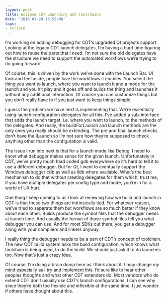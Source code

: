 ```yaml
---
layout: post
title: Eclipse CDT Launching and Toolchains
date: '2016-01-20 13:52:06'
tags:
- eclipse
---
```



I’m working on adding debugging for CDT’s upgraded Qt projects support. Looking at the legacy CDT launch delegates, I’m having a hard time figuring out how to reuse the parts that I need. I’m not sure the old delegates have the structure we need to support the automated workflows we’re trying to do going forward.

Of course, this is driven by the work we’ve done with the Launch Bar. UI look and feel aside, people love the workflows it enables. You select the thing you want to launch, where you want to launch it and a mode for the launch and you hit play and it goes off and builds the thing and launches it without any additional interaction. Of course you can customize things but you don’t really have to if you just want to keep things simple.

I guess the problem we have next is implementing that. We’re essentially using launch configuration delegates for all this. I’ve added a sub-interface that adds the launch target, i.e. where you want to launch, to the methods of the delegates. And really, the buildForLaunch and launch methods are the only ones you really should be extending. The pre and final launch checks don’t have the ILaunch so I’m not sure how they’re supposed to check anything other than the configuration is valid.

The issue I run into next is that for a launch mode like Debug, I need to know what debugger makes sense for the given launch. Unfortunately in CDT, we’ve pretty much hard coded gdb everywhere so it’s hard to tell it to use a different debugger. But for Qt, I want to eventually support the Windows debugger cdb as well as lldb where available. What’s the best mechanism to do that without creating delegates for them which, trust me, if you have multiple delegates per config type and mode, you’re in for a world of UX hurt.

One thing I keep coming to as I look at renewing how we build and launch in CDT is that these two things are intrinsically tied. For whatever reason, we’ve tried to separate them but workflows are so much better if they know about each other. Builds produce the symbol files that the debugger needs at launch time. And usually the format of those symbol files tell you what debugger you can use. And for most SDKs out there, you get a debugger along with your compilers and linkers anyway.

I really thing the debugger needs to be a part of CDT’s concept of toolchain. The new CDT build system asks the build configuration, which knows what toolchain is being used, to do the build. We should just ask it to do launches too. Now that’s just a crazy idea.

Of course, I’m doing a brain dump here as I think about it. I may change my mind especially as I try and implement this. I’d sure like to hear other peoples thoughts and what other CDT extenders do. Most vendors who do extend CDT don’t usually use CDT’s launch configurations. I can see why since they’re both too flexible and inflexible at the same time. I just wonder if others have thought about this.


